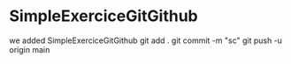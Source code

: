 # SimpleExerciceGitGithub
we added SimpleExerciceGitGithub
git add .
git commit -m "sc"
git push -u origin main